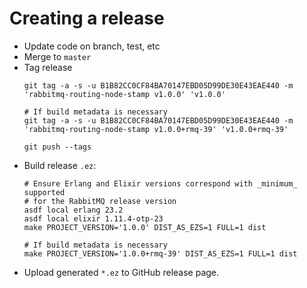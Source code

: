 # Creating a release

* Update code on branch, test, etc
* Merge to `master`
* Tag release
    ```
    git tag -a -s -u B1B82CC0CF84BA70147EBD05D99DE30E43EAE440 -m 'rabbitmq-routing-node-stamp v1.0.0' 'v1.0.0'

    # If build metadata is necessary
    git tag -a -s -u B1B82CC0CF84BA70147EBD05D99DE30E43EAE440 -m 'rabbitmq-routing-node-stamp v1.0.0+rmq-39' 'v1.0.0+rmq-39'
    
    git push --tags
    ```
* Build release `.ez`:
    ```
    # Ensure Erlang and Elixir versions correspond with _minimum_ supported
    # for the RabbitMQ release version
    asdf local erlang 23.2
    asdf local elixir 1.11.4-otp-23
    make PROJECT_VERSION='1.0.0' DIST_AS_EZS=1 FULL=1 dist

    # If build metadata is necessary
    make PROJECT_VERSION='1.0.0+rmq-39' DIST_AS_EZS=1 FULL=1 dist
    ```
* Upload generated `*.ez` to GitHub release page.

